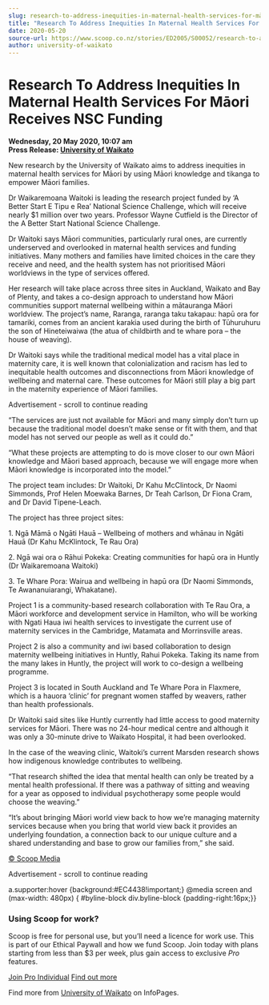 ```yaml
---
slug: research-to-address-inequities-in-maternal-health-services-for-māori-receives-nsc-funding
title: "Research To Address Inequities In Maternal Health Services For Māori Receives NSC Funding"
date: 2020-05-20
source-url: https://www.scoop.co.nz/stories/ED2005/S00052/research-to-address-inequities-in-maternal-health-services-for-maori-receives-nsc-funding.htm
author: university-of-waikato
---
```

Research To Address Inequities In Maternal Health Services For Māori Receives NSC Funding
=========================================================================================

**Wednesday, 20 May 2020, 10:07 am**  
**Press Release: [University of Waikato](https://info.scoop.co.nz/University_of_Waikato)**

New research by the University of Waikato aims to address inequities in maternal health services for Māori by using Māori knowledge and tikanga to empower Māori families.

Dr Waikaremoana Waitoki is leading the research project funded by ‘A Better Start E Tipu e Rea’ National Science Challenge, which will receive nearly $1 million over two years. Professor Wayne Cutfield is the Director of the A Better Start National Science Challenge.

Dr Waitoki says Māori communities, particularly rural ones, are currently underserved and overlooked in maternal health services and funding initiatives. Many mothers and families have limited choices in the care they receive and need, and the health system has not prioritised Māori worldviews in the type of services offered.

Her research will take place across three sites in Auckland, Waikato and Bay of Plenty, and takes a co-design approach to understand how Māori communities support maternal wellbeing within a mātauranga Māori worldview. The project’s name, Raranga, raranga taku takapau: hapū ora for tamariki, comes from an ancient karakia used during the birth of Tūhuruhuru the son of Hineteiwaiwa (the atua of childbirth and te whare pora – the house of weaving).

Dr Waitoki says while the traditional medical model has a vital place in maternity care, it is well known that colonialization and racism has led to inequitable health outcomes and disconnections from Māori knowledge of wellbeing and maternal care. These outcomes for Māori still play a big part in the maternity experience of Māori families.

Advertisement - scroll to continue reading





“The services are just not available for Māori and many simply don’t turn up because the traditional model doesn’t make sense or fit with them, and that model has not served our people as well as it could do.”

“What these projects are attempting to do is move closer to our own Māori knowledge and Māori based approach, because we will engage more when Māori knowledge is incorporated into the model.”

The project team includes: Dr Waitoki, Dr Kahu McClintock, Dr Naomi Simmonds, Prof Helen Moewaka Barnes, Dr Teah Carlson, Dr Fiona Cram, and Dr David Tipene-Leach.

The project has three project sites:

1\. Ngā Māmā o Ngāti Hauā – Wellbeing of mothers and whānau in Ngāti Hauā (Dr Kahu McKlintock, Te Rau Ora)

2\. Ngā wai ora o Rāhui Pokeka: Creating communities for hapū ora in Huntly (Dr Waikaremoana Waitoki)

3\. Te Whare Pora: Wairua and wellbeing in hapū ora (Dr Naomi Simmonds, Te Awananuiarangi, Whakatane).

Project 1 is a community-based research collaboration with Te Rau Ora, a Māori workforce and development service in Hamilton, who will be working with Ngati Haua iwi health services to investigate the current use of maternity services in the Cambridge, Matamata and Morrinsville areas.

Project 2 is also a community and iwi based collaboration to design maternity wellbeing initiatives in Huntly, Rahui Pokeka. Taking its name from the many lakes in Huntly, the project will work to co-design a wellbeing programme.

Project 3 is located in South Auckland and Te Whare Pora in Flaxmere, which is a hauora ‘clinic’ for pregnant women staffed by weavers, rather than health professionals.

Dr Waitoki said sites like Huntly currently had little access to good maternity services for Māori. There was no 24-hour medical centre and although it was only a 30-minute drive to Waikato Hospital, it had been overlooked.

In the case of the weaving clinic, Waitoki’s current Marsden research shows how indigenous knowledge contributes to wellbeing.

“That research shifted the idea that mental health can only be treated by a mental health professional. If there was a pathway of sitting and weaving for a year as opposed to individual psychotherapy some people would choose the weaving.”

“It’s about bringing Māori world view back to how we’re managing maternity services because when you bring that world view back it provides an underlying foundation, a connection back to our unique culture and a shared understanding and base to grow our families from,” she said.

[© Scoop Media](http://www.scoop.co.nz/about/terms.html)  

Advertisement - scroll to continue reading



a.supporter:hover {background:#EC4438!important;} @media screen and (max-width: 480px) { #byline-block div.byline-block {padding-right:16px;}}

### Using Scoop for work?

Scoop is free for personal use, but you’ll need a licence for work use. This is part of our Ethical Paywall and how we fund Scoop. Join today with plans starting from less than $3 per week, plus gain access to exclusive _Pro_ features.  
  
[Join Pro Individual](https://pro.scoop.co.nz/Individual/?from=ProIn24) [Find out more](https://pro.scoop.co.nz/using-scoop-for-work/?from=ProIn24)

Find more from [University of Waikato](https://info.scoop.co.nz/University_of_Waikato) on InfoPages.